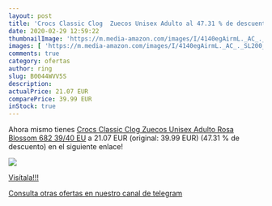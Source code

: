 ```yaml
---
layout: post
title: 'Crocs Classic Clog  Zuecos Unisex Adulto al 47.31 % de descuento'
date: 2020-02-29 12:59:22
thumbnailImage: 'https://m.media-amazon.com/images/I/4140egAirmL._AC_._SL200_.jpg'
images: [ 'https://m.media-amazon.com/images/I/4140egAirmL._AC_._SL200_.jpg' ]
comments: true
category: ofertas
author: ring
slug: B0044WVV5S
description:
actualPrice: 21.07 EUR
comparePrice: 39.99 EUR
inStock: true
---
```


Ahora mismo tienes [Crocs Classic Clog  Zuecos Unisex Adulto  Rosa  Blossom 682   39/40 EU](https://www.amazon.com/dp/B0044WVV5S/?tag=redken08-20) a 21.07 EUR (original: 39.99 EUR) (47.31 %  de descuento) en el siguiente enlace!

[![](https://m.media-amazon.com/images/I/4140egAirmL._AC_._SL200_.jpg)](https://www.amazon.com/dp/B0044WVV5S/?tag=redken08-20)

[Visítala!!!](https://www.amazon.com/dp/B0044WVV5S/?tag=redken08-20)

[Consulta otras ofertas en nuestro canal de telegram](https://t.me/s/ofertas25)
